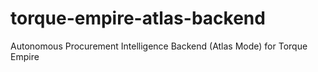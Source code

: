 # torque-empire-atlas-backend
Autonomous Procurement Intelligence Backend (Atlas Mode) for Torque Empire
